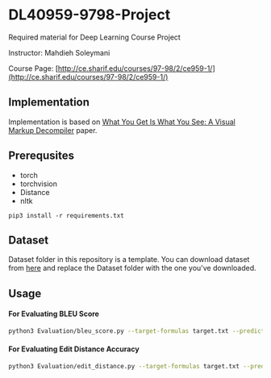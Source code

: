 # DL40959-9798-Project
Required material for Deep Learning Course Project

Instructor: Mahdieh Soleymani

Course Page: [http://ce.sharif.edu/courses/97-98/2/ce959-1/](http://ce.sharif.edu/courses/97-98/2/ce959-1/)


## Implementation
Implementation is based on [What You Get Is What You See: A Visual Markup Decompiler](https://arxiv.org/pdf/1609.04938v1.pdf) paper.

## Prerequsites
* torch
* torchvision
* Distance
* nltk

```
pip3 install -r requirements.txt
```

## Dataset
Dataset folder in this repository is a template.
You can download dataset from [here](https://drive.google.com/file/d/1Et9gOAAzHFt9dehw9BzNNQjItVsWlw7a/view?usp=sharing) and replace the Dataset folder with the one you've downloaded.



## Usage

#### For Evaluating BLEU Score
```bash
python3 Evaluation/bleu_score.py --target-formulas target.txt --predicted-formulas predicted.txt --ngram 5
```

#### For Evaluating Edit Distance Accuracy

```bash
python3 Evaluation/edit_distance.py --target-formulas target.txt --predicted-formulas predicted.txt
```
